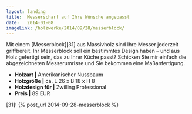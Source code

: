 ```yaml
---
layout: landing
title:  Messerscharf auf Ihre Wünsche angepasst
date:   2014-01-08
imageLink: /holzwerke/2014/09/28/messerblock/
---
```


Mit einem [Messerblock][31] aus Massivholz sind Ihre Messer jederzeit griffbereit. 
Ihr Messerblock soll ein bestimmtes Design haben – und aus Holz gefertigt sein, 
das zu Ihrer Küche passt? 
Schicken Sie mir einfach die abgezeichneten Messerumrisse und Sie bekommen eine Maßanfertigung.

* **Holzart \|** Amerikanischer Nussbaum
* **Holzgröße \|** ca. L 26 x B 18 x H 8
* **Holzdesign für \|** Zwilling Professional
* **Preis \|** 89 EUR

[31]: {% post_url 2014-09-28-messerblock %}